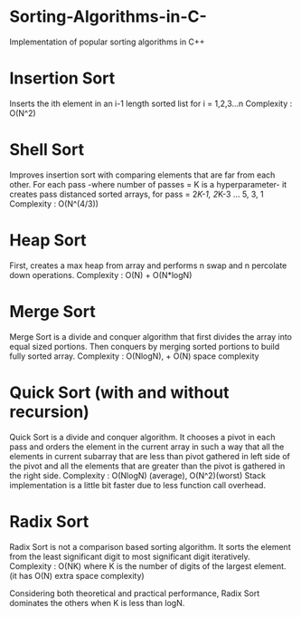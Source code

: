 # Sorting-Algorithms-in-C-
Implementation of popular sorting algorithms in C++

# Insertion Sort
Inserts the ith element in an i-1 length sorted list for i = 1,2,3...n
Complexity : O(N^2)

# Shell Sort
Improves insertion sort with comparing elements that are far from each other. For each pass -where number of passes = K is a hyperparameter- it creates pass distanced sorted arrays, for pass = 2*K-1, 2*K-3 ... 5, 3, 1
Complexity : O(N^(4/3)) 

# Heap Sort
First, creates a max heap from array and performs n swap and n percolate down operations.
Complexity : O(N) + O(N*logN)

# Merge Sort
Merge Sort is a divide and conquer algorithm that first divides the array into equal sized portions. Then conquers by merging sorted portions to build fully sorted array.
Complexity : O(NlogN), + O(N) space complexity

# Quick Sort (with and without recursion)
Quick Sort is a divide and conquer algorithm. It chooses a pivot in each pass and orders the element in the current array in such a way that all the elements in current subarray that are less than pivot gathered in left side of the pivot and all the elements that are greater than the pivot is gathered in the right side.
Complexity : O(NlogN) (average), O(N^2)(worst)
Stack implementation is a little bit faster due to less function call overhead.

# Radix Sort
Radix Sort is not a comparison based sorting algorithm. It sorts the element from the least significant digit to most significant digit iteratively.
Complexity : O(NK) where K is the number of digits of the largest element. (it has O(N) extra space complexity)

Considering both theoretical and practical performance, Radix Sort dominates the others when K is less than logN.
